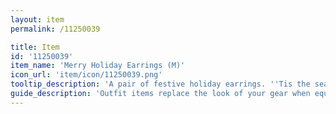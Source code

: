 ```yaml
---
layout: item
permalink: /11250039

title: Item
id: '11250039'
item_name: 'Merry Holiday Earrings (M)'
icon_url: 'item/icon/11250039.png'
tooltip_description: 'A pair of festive holiday earrings. ''Tis the season!'
guide_description: 'Outfit items replace the look of your gear when equipped.'
---
```

